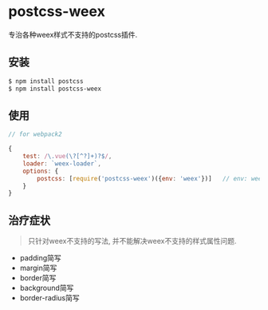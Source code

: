 # postcss-weex

专治各种weex样式不支持的postcss插件.

## 安装

```bash
$ npm install postcss
$ npm install postcss-weex
```

## 使用

```javascript
// for webpack2

{
    test: /\.vue(\?[^?]+)?$/,
    loader: `weex-loader`,
    options: {
        postcss: [require('postcss-weex')({env: 'weex'})]   // env: weex or web
    }
}
```

## 治疗症状

> 只针对weex不支持的写法, 并不能解决weex不支持的样式属性问题.

* padding简写
* margin简写
* border简写
* background简写
* border-radius简写